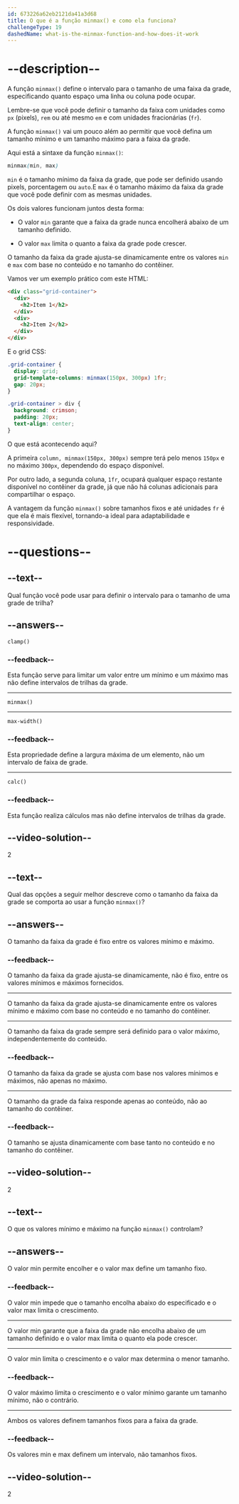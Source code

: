 ```yaml
---
id: 673226a62eb2121da41a3d68
title: O que é a função minmax() e como ela funciona?
challengeType: 19
dashedName: what-is-the-minmax-function-and-how-does-it-work
---
```


# --description--

A função `minmax()` define o intervalo para o tamanho de uma faixa da grade, especificando quanto espaço uma linha ou coluna pode ocupar.

Lembre-se que você pode definir o tamanho da faixa com unidades como `px` (pixels), `rem` ou até mesmo `em` e com unidades fracionárias (`fr`).

A função `minmax()` vai um pouco além ao permitir que você defina um tamanho mínimo e um tamanho máximo para a faixa da grade.

Aqui está a sintaxe da função `minmax()`:

```css
minmax(min, max)
```

`min` é o tamanho mínimo da faixa da grade, que pode ser definido usando pixels, porcentagem ou `auto`.E `max` é o tamanho máximo da faixa da grade que você pode definir com as mesmas unidades.

Os dois valores funcionam juntos desta forma:

- O valor `min` garante que a faixa da grade nunca encolherá abaixo de um tamanho definido.

- O valor `max` limita o quanto a faixa da grade pode crescer.

O tamanho da faixa da grade ajusta-se dinamicamente entre os valores `min` e `max` com base no conteúdo e no tamanho do contêiner.

Vamos ver um exemplo prático com este HTML:

```html
<div class="grid-container">
  <div>
    <h2>Item 1</h2>
  </div>
  <div>
    <h2>Item 2</h2>
  </div>
</div>
```

E o grid CSS:

```css
.grid-container {
  display: grid;
  grid-template-columns: minmax(150px, 300px) 1fr;
  gap: 20px;
}

.grid-container > div {
  background: crimson;
  padding: 20px;
  text-align: center;
}
```

O que está acontecendo aqui? 

A primeira `column, minmax(150px, 300px)` sempre terá pelo menos `150px` e no máximo `300px`, dependendo do espaço disponível.

Por outro lado, a segunda coluna, `1fr`, ocupará qualquer espaço restante disponível no contêiner da grade, já que não há colunas adicionais para compartilhar o espaço.

A vantagem da função `minmax()` sobre tamanhos fixos e até unidades `fr` é que ela é mais flexível, tornando-a ideal para adaptabilidade e responsividade.

# --questions--

## --text--

Qual função você pode usar para definir o intervalo para o tamanho de uma grade de trilha?

## --answers--

`clamp()`

### --feedback--

Esta função serve para limitar um valor entre um mínimo e um máximo mas não define intervalos de trilhas da grade.

---

`minmax()`

---

`max-width()`

### --feedback--

Esta propriedade define a largura máxima de um elemento, não um intervalo de faixa de grade.

---

`calc()`

### --feedback--

Esta função realiza cálculos mas não define intervalos de trilhas da grade.

## --video-solution--

2

## --text--

Qual das opções a seguir melhor descreve como o tamanho da faixa da grade se comporta ao usar a função `minmax()`?

## --answers--

O tamanho da faixa da grade é fixo entre os valores mínimo e máximo.

### --feedback--

O tamanho da faixa da grade ajusta-se dinamicamente, não é fixo, entre os valores mínimos e máximos fornecidos.

---

O tamanho da faixa da grade ajusta-se dinamicamente entre os valores mínimo e máximo com base no conteúdo e no tamanho do contêiner.

---

O tamanho da faixa da grade sempre será definido para o valor máximo, independentemente do conteúdo.

### --feedback--

O tamanho da faixa da grade se ajusta com base nos valores mínimos e máximos, não apenas no máximo.

---

O tamanho da grade da faixa responde apenas ao conteúdo, não ao tamanho do contêiner.

### --feedback--

O tamanho se ajusta dinamicamente com base tanto no conteúdo e no tamanho do contêiner.

## --video-solution--

2

## --text--

O que os valores mínimo e máximo na função `minmax()` controlam?

## --answers--

O valor min permite encolher e o valor max define um tamanho fixo.

### --feedback--

O valor min impede que o tamanho encolha abaixo do especificado e o valor max limita o crescimento.

---

O valor min garante que a faixa da grade não encolha abaixo de um tamanho definido e o valor max limita o quanto ela pode crescer.

---

O valor min limita o crescimento e o valor max determina o menor tamanho.

### --feedback--

O valor máximo limita o crescimento e o valor mínimo garante um tamanho mínimo, não o contrário.

---

Ambos os valores definem tamanhos fixos para a faixa da grade.

### --feedback--

Os valores min e max definem um intervalo, não tamanhos fixos.

## --video-solution--

2
